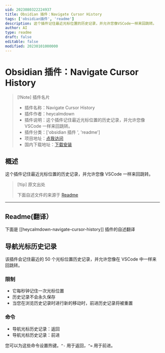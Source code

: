 ```yaml
---
uid: 2023080322224937
title: Obsidian 插件：Navigate Cursor History
tags: ['obsidian插件', 'readme']
description: 这个插件记住最近光标位置的历史记录，并允许您像VSCode一样来回跳转。
author: AI
type: readme
draft: false
editable: false
modified: 20230101000000
---
```


# Obsidian 插件：Navigate Cursor History

> [!Note] 插件名片
> - 插件名称：Navigate Cursor History
> - 插件作者：heycalmdown
> - 插件说明：这个插件记住最近光标位置的历史记录，并允许您像 VSCode 一样来回跳转。
> - 插件分类：['obsidian 插件 ', 'readme']
> - 项目地址：[点我访问](https://github.com/heycalmdown/navigate-cursor-history)
> - 国内下载地址：[下载安装](https://pkmer.cn/products/plugin/pluginMarket/?heycalmdown-navigate-cursor-history)

## 概述

这个插件记住最近光标位置的历史记录，并允许您像 VSCode 一样来回跳转。

> [!tip] 原文出处
>
>下面自述文件的来源于 [Readme](https://ghproxy.net/https://raw.githubusercontent.com/heycalmdown/navigate-cursor-history/main/README.md)

---

## Readme(翻译）

下面是 [[heycalmdown-navigate-cursor-history]] 插件的自述翻译

## 导航光标历史记录

该插件会记住最近的 50 个光标位置历史记录，并允许您像在 VSCode 中一样来回跳转。

### 限制

- 它每秒钟记住一次光标位置
- 历史记录不会永久保存
- 当您在浏览历史记录时进行新的移动时，前进历史记录将被重置

### 命令

- 导航光标历史记录：返回
- 导航光标历史记录：前进

您可以为这些命令设置热键。`^-` 用于返回，`^=` 用于前进。
